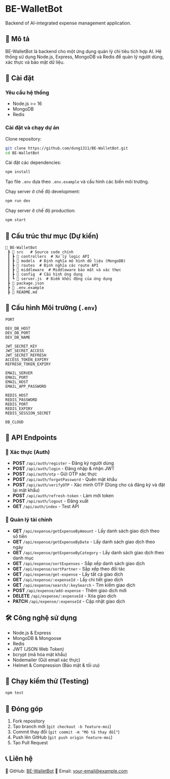 # BE-WalletBot

Backend of AI-integrated expense management application.

## 📌 Mô tả

BE-WalletBot là backend cho một ứng dụng quản lý chi tiêu tích hợp AI. Hệ thống sử dụng Node.js, Express, MongoDB và Redis để quản lý người dùng, xác thực và bảo mật dữ liệu.

## 🚀 Cài đặt

### Yêu cầu hệ thống
- Node.js >= 16
- MongoDB
- Redis

### Cài đặt và chạy dự án

Clone repository:
```sh
git clone https://github.com/dung1311/BE-WalletBot.git
cd BE-WalletBot
```

Cài đặt các dependencies:
```sh
npm install
```

Tạo file `.env` dựa theo `.env.example` và cấu hình các biến môi trường.

Chạy server ở chế độ development:
```sh
npm run dev
```

Chạy server ở chế độ production:
```sh
npm start
```

## 📂 Cấu trúc thư mục (Dự kiến)
```
📂 BE-WalletBot  
 ┣ 📂 src   # Source code chính  
 ┃ ┣ 📂 controllers  # Xử lý logic API  
 ┃ ┣ 📂 models  # Định nghĩa mô hình dữ liệu (MongoDB)  
 ┃ ┣ 📂 routes  # Định nghĩa các route API  
 ┃ ┣ 📂 middleware  # Middleware bảo mật và xác thực  
 ┃ ┣ 📂 config  # Cấu hình ứng dụng  
 ┃ ┗ 📄 server.js  # Điểm khởi động của ứng dụng  
 ┣ 📄 package.json  
 ┣ 📄 .env.example  
 ┣ 📄 README.md  
```

## 🔑 Cấu hình Môi trường (`.env`)
```env
PORT 

DEV_DB_HOST 
DEV_DB_PORT 
DEV_DB_NAME

JWT_SECRET_KEY 
JWT_SECRET_ACCESS 
JWT_SECRET_REFRESH 
ACCESS_TOKEN_EXPIRY 
REFRESH_TOKEN_EXPIRY

EMAIL_SERVER 
EMAIL_PORT 
EMAIL_HOST 
EMAIL_APP_PASSWORD 

REDIS_HOST 
REDIS_PASSWORD 
REDIS_PORT
REDIS_EXPIRY
REDIS_SESSION_SECRET

DB_CLOUD 
```

## 📌 API Endpoints

### 🔹 Xác thực (Auth)
- **POST** `/api/auth/register` - Đăng ký người dùng
- **POST** `/api/auth/login` - Đăng nhập & nhận JWT
- **POST** `/api/auth/otp` - Gửi OTP xác thực
- **POST** `/api/auth/forgotPassword` - Quên mật khẩu
- **POST** `/api/auth/verifyOTP` - Xác minh OTP (Dùng cho cả đăng ký và đặt lại mật khẩu)
- **POST** `/api/auth/refresh-token` - Làm mới token
- **POST** `/api/auth/logout` - Đăng xuất
- **GET** `/api/auth/index` - Test API

### 🔹 Quản lý tài chính
- **GET** `/api/expense/getExpenseByAmount` - Lấy danh sách giao dịch theo số tiền
- **GET** `/api/expense/getExpenseByDate` - Lấy danh sách giao dịch theo ngày
- **GET** `/api/expense/getExpenseByCategory` - Lấy danh sách giao dịch theo danh mục
- **GET** `/api/expense/sortExpenses` - Sắp xếp danh sách giao dịch
- **GET** `/api/expense/sortPartner` - Sắp xếp theo đối tác
- **GET** `/api/expense/get-expense` - Lấy tất cả giao dịch
- **GET** `/api/expense/:expenseId` - Lấy chi tiết giao dịch
- **GET** `/api/expense/search/:keySearch` - Tìm kiếm giao dịch
- **POST** `/api/expense/add-expense` - Thêm giao dịch mới
- **DELETE** `/api/expense/:expenseId` - Xóa giao dịch
- **PATCH** `/api/expense/:expenseId` - Cập nhật giao dịch

## 🛠 Công nghệ sử dụng
- Node.js & Express
- MongoDB & Mongoose
- Redis
- JWT (JSON Web Token)
- bcrypt (mã hóa mật khẩu)
- Nodemailer (Gửi email xác thực)
- Helmet & Compression (Bảo mật & tối ưu)

## 🧪 Chạy kiểm thử (Testing)
```sh
npm test
```

## 🤝 Đóng góp
1. Fork repository
2. Tạo branch mới (`git checkout -b feature-moi`)
3. Commit thay đổi (`git commit -m "Mô tả thay đổi"`)
4. Push lên GitHub (`git push origin feature-moi`)
5. Tạo Pull Request

## 📞 Liên hệ
🔗 GitHub: [BE-WalletBot](https://github.com/dung1311/BE-WalletBot)
📧 Email: your-email@example.com

